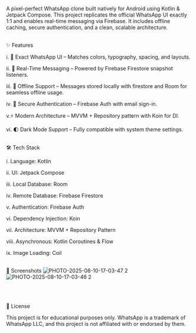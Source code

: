 A pixel-perfect WhatsApp clone built natively for Android using Kotlin & Jetpack Compose.
This project replicates the official WhatsApp UI exactly 1:1 and enables real-time messaging via Firebase.
It includes offline caching, secure authentication, and a clean, scalable architecture.<br><br>






✨ Features

i.	📱 Exact WhatsApp UI – Matches colors, typography, spacing, and layouts.

ii. 💬 Real-Time Messaging – Powered by Firebase Firestore snapshot listeners.

iii. 📶 Offline Support – Messages stored locally with firestore and Room for seamless offline usage.

iv.	🔐 Secure Authentication – Firebase Auth with email sign-in.

v.⚡ Modern Architecture – MVVM + Repository pattern with Koin for DI.

vi. 🌓 Dark Mode Support – Fully compatible with system theme settings.<br><br>






🛠 Tech Stack

i.	Language: Kotlin

ii.	UI: Jetpack Compose

iii. Local Database: Room

iv.	Remote Database: Firebase Firestore

v.	Authentication: Firebase Auth

vi.	Dependency Injection: Koin

vii. Architecture: MVVM + Repository Pattern

viii. Asynchronous: Kotlin Coroutines & Flow

ix. Image Loading: Coil<br><br>






📸 Screenshots
![PHOTO-2025-08-10-17-03-47 2](https://github.com/user-attachments/assets/7c36ef5d-9945-4b86-a2b7-e2fa37d9dcce)
![PHOTO-2025-08-10-17-03-46 2](https://github.com/user-attachments/assets/1bd69851-e21f-4c90-9c41-a6104b6b9d25)

<br><br>

📜 License

This project is for educational purposes only.
WhatsApp is a trademark of WhatsApp LLC, and this project is not affiliated with or endorsed by them.
